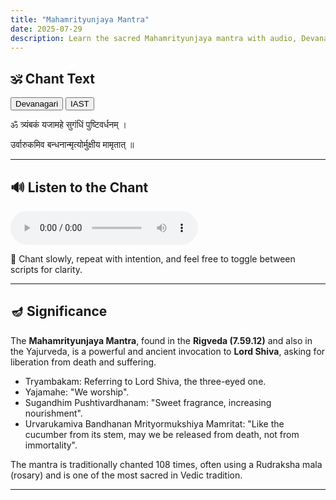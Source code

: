 ```yaml
---
title: "Mahamrityunjaya Mantra"
date: 2025-07-29
description: Learn the sacred Mahamrityunjaya mantra with audio, Devanagari and IAST text.
---
```


<!--more-->

## 🕉️ Chant Text

<div id="script-toggle" style="margin-bottom: 1em;">
  <button id="btn-deva" onclick="showDeva()">Devanagari</button>
  <button id="btn-iast" onclick="showIAST()">IAST</button>
</div>

<div id="devanagari" style="display: block;">
  <p id="line1">ॐ त्र्यंबकं यजामहे सुगंधिं पुष्टिवर्धनम् ।</p>
  <p id="line2">उर्वारुकमिव बन्धनान्मृत्योर्मुक्षीय मामृतात् ॥</p>
</div>

<div id="iast" style="display: none;">
  <p id="line1-roman">oṃ tryaṃbakaṃ yajāmahe sugaṃdhiṃ puṣṭivardhanam |</p>
  <p id="line2-roman">urvārukamiva bandhanān mṛtyormukṣīya māmṛtāt ||</p>
</div>

---

## 🔊 Listen to the Chant

<audio controls>
  <source src="/learn-hindu-chanting/assets/audio/mahamrityunjaya.mp3" type="audio/mpeg">
</audio>

🙏 Chant slowly, repeat with intention, and feel free to toggle between scripts for clarity.

---

## 🪔 Significance

The **Mahamrityunjaya Mantra**, found in the **Rigveda (7.59.12)** and also in the Yajurveda, is a powerful and ancient invocation to **Lord Shiva**, asking for liberation from death and suffering.

- Tryambakam: Referring to Lord Shiva, the three-eyed one.
- Yajamahe: "We worship".
- Sugandhim Pushtivardhanam: "Sweet fragrance, increasing nourishment".
- Urvarukamiva Bandhanan Mrityormukshiya Mamritat: "Like the cucumber from its stem, may we be released from death, not from immortality".

The mantra is traditionally chanted 108 times, often using a Rudraksha mala (rosary) and is one of the most sacred in Vedic tradition.

---

<script>
function showDeva() {
  document.getElementById('devanagari').style.display = 'block';
  document.getElementById('iast').style.display = 'none';
  document.getElementById('btn-deva').style.fontWeight = 'bold';
  document.getElementById('btn-iast').style.fontWeight = 'normal';
}
function showIAST() {
  document.getElementById('devanagari').style.display = 'none';
  document.getElementById('iast').style.display = 'block';
  document.getElementById('btn-deva').style.fontWeight = 'normal';
  document.getElementById('btn-iast').style.fontWeight = 'bold';
}
</script>

<script>
const audio = document.querySelector('audio');
const devanagariVisible = () => document.getElementById('devanagari').style.display !== 'none';

audio.ontimeupdate = () => {
  const t = audio.currentTime;

  const lines = [
    { id: 'line1', roman: 'line1-roman', start: 0, end: 6 },
    { id: 'line2', roman: 'line2-roman', start: 6, end: 14 }
  ];

  lines.forEach(({ id, roman, start, end }) => {
    const visibleId = devanagariVisible() ? id : roman;
    const el = document.getElementById(visibleId);
    if (!el) return;

    if (t >= start && t < end) {
      el.style.backgroundColor = 'yellow';
    } else {
      el.style.backgroundColor = '';
    }
  });
};
</script>
